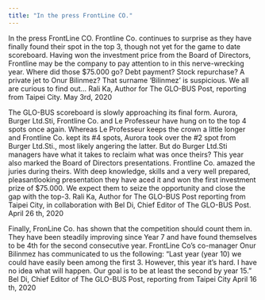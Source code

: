 ```yaml
---
title: "In the press FrontLine CO."
---
```


In the press FrontLine CO.
Frontline Co. continues to surprise as they have finally found their spot in the top 3, though not yet for the game to date scoreboard. Having won the investment price from the Board of Directors, Frontline may be the company to pay attention to in this nerve-wrecking year. Where did those $75.000 go? Debt payment? Stock repurchase? A private jet to Onur Bilinmez? That surname ‘Bilinmez’ is suspicious. We all are curious to find out…
Rali Ka, Author for The GLO-BUS Post, reporting from Taipei City.
May 3rd, 2020

The GLO-BUS scoreboard is slowly approaching its final form. Aurora, Burger Ltd.Sti, Frontline Co. and Le Professeur have hung on to the top 4 spots once again. Whereas Le Professeur keeps the crown a little longer and Frontline Co. kept its #4 spots, Aurora took over the #2 spot from Burger Ltd.Sti., most likely angering the latter. But do Burger Ltd.Sti managers have what it takes to reclaim what was once theirs?
This year also marked the Board of Directors presentations. Frontline Co. amazed the juries during theirs. With deep knowledge, skills and a very well prepared, pleasantlooking presentation they have aced it and won the first investment prize of $75.000. We expect them to seize the opportunity and close the gap with the top-3.
Rali Ka, Author for The GLO-BUS Post reporting from Taipei City, in collaboration with Bel Di, Chief Editor of The GLO-BUS Post.
April 26 th, 2020

Finally, FronLine Co. has shown that the competition should count them in. They have been steadily improving since Year 7 and have found themselves to be 4th for the second consecutive year. FrontLine Co’s co-manager Onur Bilinmez has communicated to us the following: “Last year (year 10) we could have easily been among the first 3. However, this year it’s hard. I have no idea what will happen. Our goal is to be at least the second by year 15.”
Bel Di, Chief Editor of The GLO-BUS Post, reporting from Taipei City
April 16 th, 2020
